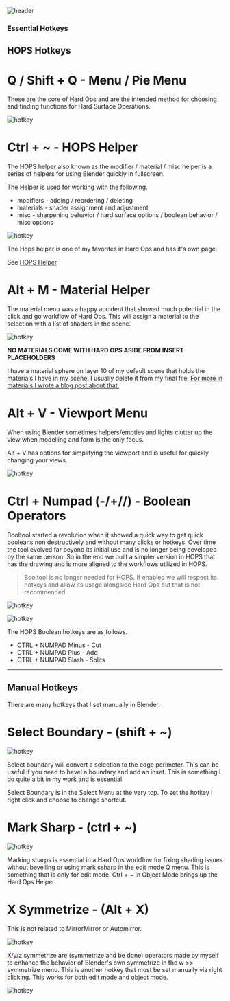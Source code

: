 ![header](img/header.png)

### Essential Hotkeys

## HOPS Hotkeys

# Q / Shift + Q - Menu / Pie Menu

These are the core of Hard Ops and are the intended  method for choosing and finding functions for Hard Surface Operations.

![hotkey](img\hotkeys\h4.gif)

# Ctrl + ~ - HOPS Helper

The HOPS helper also known as the modifier / material / misc helper is a series of helpers for using Blender quickly in fullscreen.

The Helper is used for working with the following.
- modifiers - adding / reordering / deleting
- materials - shader assignment and adjustment
- misc - sharpening behavior / hard surface options / boolean behavior / misc options


![hotkey](img\hotkeys\h5.gif)

The Hops helper is one of my favorites in Hard Ops and has it's own page.

See [HOPS Helper](helper.md)

# Alt + M - Material Helper

The material menu was a happy accident that showed much potential in the click and go workflow of Hard Ops.
This will assign a material to the selection with a list of shaders in the scene.

![hotkey](img\hotkeys\h6.gif)

**NO MATERIALS COME WITH HARD OPS ASIDE FROM INSERT PLACEHOLDERS**

I have a material sphere on layer 10 of my default scene that holds the materials I have in my scene. I usually delete it from my final file. [For more in materials I wrote a blog post about that.](https://masterxeon1001.com/2016/03/31/setting-up-blender-for-success/)


# Alt + V - Viewport Menu

When using Blender sometimes helpers/empties and lights clutter up the view when modelling and form is the only focus.

Alt + V has options for simplifying the viewport and is useful for quickly changing your views.

![hotkey](img\hotkeys\h7.gif)

# Ctrl + Numpad (-/+//) - Boolean Operators

Booltool started a revolution when it showed a quick way to get quick booleans non destructively and without many clicks or hotkeys. Over time the tool evolved far beyond its initial use and is no longer being developed by the same person. So in the end we built a simpler version in HOPS that has the drawing and is more aligned to the workflows utilized in HOPS.

>  Booltool is no longer needed for HOPS. If enabled we will respect its hotkeys and allow its usage alongside Hard Ops but that is not recommended.

![hotkey](img\hotkeys\h9.gif)

![hotkey](img\hotkeys\h8.gif)

The HOPS Boolean hotkeys are as follows.
- CTRL + NUMPAD Minus - Cut
- CTRL + NUMPAD Plus - Add
- CTRL + NUMPAD Slash - Splits

---

## Manual Hotkeys

There are many hotkeys that I set manually in Blender.

# Select Boundary - (shift + ~)

![hotkey](img\hotkeys\h1.gif)

Select boundary will convert a selection to the edge perimeter. This can be useful if you need to bevel a boundary and add an inset. This is something I do quite a bit in my work and is essential.

Select Boundary is in the Select Menu at the very top. To set the hotkey I right click and choose to change shortcut.

# Mark Sharp - (ctrl + ~)

![hotkey](img\hotkeys\h2.gif)

Marking sharps is essential in a Hard Ops workflow for fixing shading issues without bevelling or using mark ssharp in the edit mode Q menu. This is something that is only for edit mode. Ctrl + ~ in Object Mode brings up the Hard Ops Helper.

# X Symmetrize - (Alt + X)

This is not related to MirrorMirror or Automirror.

![hotkey](img\hotkeys\h3.gif)

X/y/z symmetrize are (symmetrize and be done) operators made by myself to enhance the behavior of Blender's own symmetrize in the w >> symmetrize menu. This is another hotkey that must be set manually via right clicking. This works for both edit mode and object mode.

![hotkey](img\hotkeys\h10.gif)
